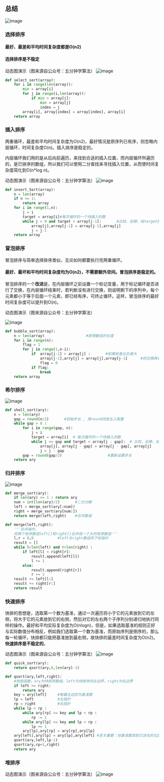 ## 总结

![image](https://github.com/YamatoSaicou/Kancolle-wallpaer/blob/master/gif/paixu.png)

### 选择排序

#### 最好、最差和平均时间复杂度都是O(n2)
#### 选择排序是不稳定

动态图演示（图来源自公众号：五分钟学算法）
![image](https://github.com/YamatoSaicou/Kancolle-wallpaer/blob/master/gif/xuanze.gif)

```python
def select_sort(array):
    for i in range(len(array)):
        min = array[i]
        for j in range(i,len(array)):
            if min > array[j]:
                min = array[j]
                index = j
        array[i], array[index] = array[index], array[i]
    return array
```

### 插入排序

两重循环，最差和平均时间复杂度为O(n2)，最好情况是原序列已有序，则忽略内层循环，时间复杂度O(n)。插入排序是稳定的。

内层循环我们用的是从后向前遍历，来找到合适的插入位置，而内层循环所遍历的，是已排序的数组，所以我们可以使用二分查找来寻找插入位置，从而使时间复杂度简化到O(n*log n)。

动态图演示（图来源自公众号：五分钟学算法）
![image](https://github.com/YamatoSaicou/Kancolle-wallpaer/blob/master/gif/charu.gif)
```python
def insert_Sort(array):
    n = len(array)
    if n <= 1:
        return array
    for i in range(1,n):
        j = i
        target = array[i]#每次循环的一个待插入的数
        while j > 0 and target < array[j-1]:       #比较、后移，给target腾位置
            array[j],array[j-1] = array[j-1],array[j]
            j = j-1
    return array
```
### 冒泡排序

冒泡排序与简单选择排序类似，无论如何都要执行完两重循环。
#### 最好、最坏和平均时间复杂度均为O(n2)，不需要额外空间。冒泡排序是稳定的。

冒泡排序的一个**改进**是，在内层循环之前设置一个标记变量，用于标记循环是否进行了交换，在内层循环结束时，若判断没有进行交换，则说明剩下的序列中，每个元素都小于等于后面一个元素，即已经有序，可终止循环。这样，冒泡排序的最好时间复杂度可以提升到O(n)。

动态图演示（图来源自公众号：五分钟学算法）

![image](https://github.com/YamatoSaicou/Kancolle-wallpaer/blob/master/gif/maopao.gif)
```python
def bubble_sort(array):
    n = len(array)                   #获得数组的长度
    for i in range(n):
        flag = 1
        for j in range(1,n-i):
            if  array[j-1] > array[j] :       #如果前者比后者大
                array[j-1],arry[j] = array[j],array[j-1]      #则交换两者
                flag = 0
            if flag:
                break
    return array
```

### 希尔排序

![image](https://github.com/YamatoSaicou/Kancolle-wallpaer/blob/master/gif/%E5%B8%8C%E5%B0%94.gif)
```python
def shell_sort(ary):
    n = len(ary)
    gap = round(n/2)       #初始步长 , 用round四舍五入取整
    while gap > 0 :
        for i in range(gap, n):
            j = i
            target = array[i]  # 每次循环的一个待插入的数
            while j >= gap and target < array[j - gap]:  # 比较、后移，给target腾位置
                array[j], array[j - gap] = array[j - gap], array[j]
                j = j - gap
        gap = round(gap/2)                     #重新设置步长
    return ary
```

### 归并排序

![image](https://github.com/YamatoSaicou/Kancolle-wallpaer/blob/master/gif/%E5%BD%92%E5%B9%B6.gif)
```python
def merge_sort(ary):
    if len(ary) <= 1 : return ary
    num = int(len(ary)/2)       #二分分解
    left = merge_sort(ary[:num])
    right = merge_sort(ary[num:])
    return merge(left,right)    #合并数组

def merge(left,right):
    '''合并操作，
    将两个有序数组left[]和right[]合并成一个大的有序数组'''
    l,r = 0,0           #left与right数组的下标指针
    result = []
    while l<len(left) and r<len(right) :
        if left[l] < right[r]:
            result.append(left[l])
            l += 1
        else:
            result.append(right[r])
            r += 1
    result += left[l:]
    result += right[r:]
    return result
```

### 快速排序

快排的思想是，选取第一个数为基准，通过一次遍历将小于它的元素放到它的左侧，将大于它的元素放到它的右侧，然后对它的左右两个子序列分别递归地执行同样的操作。最好和平均实际复杂度为O(nlogn)，但是，如果选取基准的规则正好与实际数值分布相反，例如我们选取第一个数为基准，而原始序列是倒序的，那么每一轮循环，快排都只能把基准放到最右侧，故快排的最差时间复杂度为O(n2)。**快速排序是不稳定的**。

动态图演示（图来源自公众号：五分钟学算法）
![image](https://github.com/YamatoSaicou/Kancolle-wallpaer/blob/master/gif/kuaipai.gif)
```python
def quick_sort(ary):
    return qsort(ary,0,len(ary)-1)

def qsort(ary,left,right):
    #快排函数，ary为待排序数组，left为待排序的左边界，right为右边界
    if left >= right:
        return ary
    key = ary[left]     #取最左边的为基准数
    lp = left           #左指针
    rp = right          #右指针
    while lp < rp :
        while ary[rp] >= key and lp < rp :
            rp -= 1
        while ary[lp] <= key and lp < rp :
            lp += 1
        ary[lp],ary[rp] = ary[rp],ary[lp]
    ary[left],ary[lp] = ary[lp],ary[left] #至关重要：将基准数放到它该在的位置，左右指针的中间
    qsort(ary,left,lp-1)
    qsort(ary,rp+1,right)
    return ary
```
### 堆排序

动态图演示（图来源自公众号：五分钟学算法）
![image](https://github.com/YamatoSaicou/Kancolle-wallpaer/blob/master/gif/duipai.gif)




